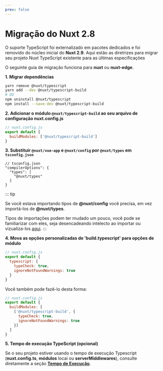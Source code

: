```yaml
---
prev: false
---
```


# Migração do Nuxt 2.8

O suporte TypeScript foi externalizado em pacotes dedicados e foi removido do núcleo inicial do **Nuxt 2.9**. Aqui estão as diretrizes para migrar seu projeto Nuxt TypeScript existente para as últimas especificações

O seguinte guia de migração funciona para **nuxt** ou **nuxt-edge**.


**1. Migrar dependências**

```sh
yarn remove @nuxt/typescript
yarn add --dev @nuxt/typescript-build
# OU
npm uninstall @nuxt/typescript
npm install --save-dev @nuxt/typescript-build
```

**2. Adicionar o módulo `@nuxt/typescript-build` ao seu arquivo de configuração nuxt.config.js**

```js
// nuxt.config.js
export default {
  buildModules: ['@nuxt/typescript-build']
}
```

**3. Substituir `@nuxt/vue-app` e `@nuxt/config` por `@nuxt/types` em `tsconfig.json`**

```json{4}
// tsconfig.json
"compilerOptions": {
  "types": [
    "@nuxt/types"
  ]
}
```

::: tip

Se você estava importando tipos de **@nuxt/config** você precisa, em vez importá-los de **@nuxt/types**.

Tipos de importações podem ter mudado um pouco, você pode se familiarizar com eles, seja desencadeando intelecto ao importar ou vizualiza-los [aqui](https://github.com/nuxt/typescript/tree/master/packages/types).
:::

**4. Mova as opções personalizadas de 'build.typescript' para opções de módulo**

```js
// nuxt.config.js
export default {
  typescript: {
    typeCheck: true,
    ignoreNotFoundWarnings: true
  }
}
```

Você também pode fazê-lo desta forma:

```js
// nuxt.config.js
export default {
  buildModules: [
    ['@nuxt/typescript-build', {
      typeCheck: true,
      ignoreNotFoundWarnings: true
    }]
  ]
}
```

**5. Tempo de execução TypeScript (opcional)**

Se o seu projeto estiver usando o tempo de execução Typescript (**nuxt.config.ts**, **módulos** locai ou **serverMiddlewares**), consulte diretamente a seção [**Tempo de Execução**](./guide/runtime).
